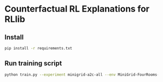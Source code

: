 # Counterfactual RL Explanations for RLlib

## Install

```bash
pip install -r requirements.txt
```

## Run training script
```bash
python train.py --experiment minigrid-a2c-all --env MiniGrid-FourRooms-v0
```
